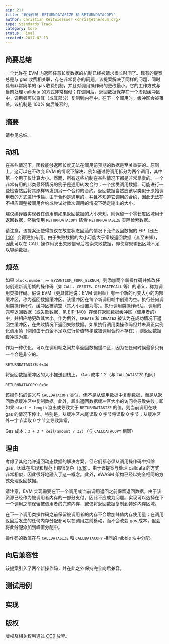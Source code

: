 ```yaml
---
eip: 211
title: "新操作码：RETURNDATASIZE 和 RETURNDATACOPY"
author: Christian Reitwiessner <chris@ethereum.org>
type: Standards Track
category: Core
status: Final
created: 2017-02-13
---
```


## 简要总结

一个允许在 EVM 内返回任意长度数据的机制已经被请求很长时间了。现有的提案总是与 gas 收费相关联，存在非常复杂的问题。该提案解决了同样的问题，同时具有非常简单的 gas 收费机制，并且对调用操作码的更改最小。它的工作方式与当前处理 calldata 的方式非常相似；在调用后，返回数据保存在一个虚拟缓冲区中，调用者可以将其（或其部分）复制到内存中。在下一个调用时，缓冲区会被覆盖。该机制是 100% 向后兼容的。

## 摘要

请参见总结。

## 动机

在某些情况下，函数能够返回长度无法在调用前预期的数据是至关重要的。原则上，这可以在不改变 EVM 的情况下解决，例如通过将调用拆分为两个调用，其中第一个用于仅计算大小。然而，所有这些机制在某些情况下都是非常昂贵的。一个非常有用的此类最坏情况的例子是通用转发合约；一个接受调用数据、可能进行一些检查然后将其原样转发到另一个合约的合约。返回数据当然应该以类似于原始调用者的方式进行传输。由于合约是通用的，并且不知道它调用的合约，因此无法在不相应调整被调用合约或尝试对数次调用的情况下确定输出的大小。

建议编译器实现者在调用前如果返回数据的大小未知，则保留一个零长度区域用于返回数据，然后使用 `RETURNDATACOPY` 结合 `RETURNDATASIZE` 实际检索数据。

请注意，该提案还使得提议在故意状态回滚的情况下允许返回数据的 EIP（[EIP-140](./eip-140.md)）变得更加有用。由于失败数据的大小可能大于常规返回数据（甚至未知），因此可以在 CALL 操作码发出失败信号后检索失败数据，即使常规输出区域不足以容纳数据。

## 规范

如果 `block.number >= BYZANTIUM_FORK_BLKNUM`，则添加两个新操作码并修改任何创建新调用帧的操作码（如 `CALL`、`CREATE`、`DELEGATECALL` 等）的语义，称为调用类操作码。假设 EVM（更具体地说：EVM 调用帧）有一个新的可变大小的内部缓冲区，称为返回数据缓冲区。该缓冲区在每个新调用帧中创建为空。执行任何调用类操作码时，缓冲区被清空（其大小设置为零）。执行调用类操作码后，调用的完整返回数据（或失败数据，见 [EIP-140](./eip-140.md)）存储在返回数据缓冲区（调用者的）中，并相应地更改其大小。作为例外，`CREATE` 和 `CREATE2` 被认为在成功情况下返回空缓冲区，在失败情况下返回失败数据。如果执行调用类操作码但并未真正实例化调用帧（例如由于资金不足以进行价值转移或被调用合约不存在），则返回数据缓冲区为空。

作为一种优化，可以在调用帧之间共享返回数据缓冲区，因为在任何时候最多只有一个会是非空的。

`RETURNDATASIZE`: `0x3d`

将返回数据缓冲区的大小推送到栈上。
Gas 成本：2（与 `CALLDATASIZE` 相同）

`RETURNDATACOPY`: `0x3e`

该操作码的语义与 `CALLDATACOPY` 类似，但不是从调用数据中复制数据，而是从返回数据缓冲区中复制数据。此外，超出返回数据缓冲区大小的访问会导致失败；即如果 `start + length` 溢出或导致大于 `RETURNDATASIZE` 的值，则当前调用在缺 gas 的情况下停止。特别是，从缓冲区末尾读取 0 字节将读取 0 字节；从缓冲区外一字节读取 0 字节会导致异常。

Gas 成本：`3 + 3 * ceil(amount / 32)`（与 `CALLDATACOPY` 相同）

## 理由

考虑了其他允许返回动态数据的解决方案，但它们都必须从调用操作码中扣除 gas，因此在实现和规范上都很复杂（[5/8](https://github.com/ethereum/EIPs/issues/8)）。由于该提案与处理 calldata 的方式非常相似，因此很好地融入了这一概念。此外，eWASM 架构已经以完全相同的方式处理返回数据。

请注意，EVM 实现需要在下一个调用或当前调用返回之前保留返回数据。由于该资源已经作为被调用者内存的一部分支付，因此不应成为问题。实现可以选择在下一个调用之前保留被调用者的完整内存，或仅将返回数据复制到特殊内存区域。

在下一个调用类操作码之前保留被调用者的内存不会增加峰值内存使用量；在调用返回后发生的任何内存分配都可以在调用之前移动，而不会改变 gas 成本，但会将此分配添加到峰值分配中。

操作码的数值在与 `CALLDATASIZE` 和 `CALLDATACOPY` 相同的 nibble 块中分配。

## 向后兼容性

该提案引入了两个新操作码，并在此之外保持完全向后兼容。

## 测试用例

## 实现

## 版权
版权及相关权利通过 [CC0](../LICENSE.md) 放弃。